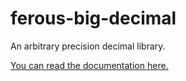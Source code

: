 # ferous-big-decimal
An arbitrary precision decimal library.

[You can read the documentation here.](https://rrbrussell.github.io/ferrous-big-decimal/ferrous_big_decimal/index.html)
